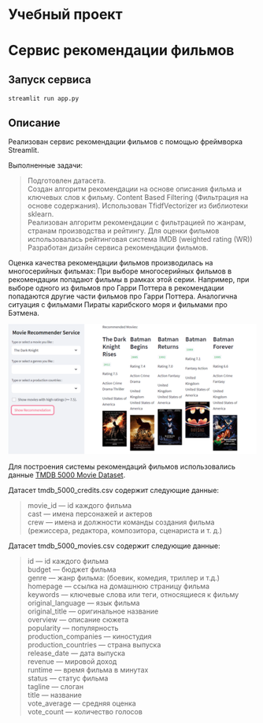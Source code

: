 # Учебный проект
# Сервис рекомендации фильмов

## Запуск сервиса
~~~
streamlit run app.py
~~~
## Описание

Реализован сервис рекомендации фильмов с помощью фреймворка Streamlit.

Выполненные задачи:
> Подготовлен датасета.\
Создан алгоритм рекомендации на основе описания фильма и ключевых слов к фильму. Content Based Filtering (Фильтрация на основе содержания). Использован TfidfVectorizer из библиотеки sklearn. \
Реализован алгоритм рекомендации с фильтрацией по жанрам, странам производства и рейтингу. Для оценки фильмов использовалась рейтинговая система IMDB (weighted rating (WR))\
Разработан дизайн сервиса рекомендации фильмов.

Оценка качества рекомендации фильмов производилась на многосерийных фильмах:
При выборе многосерийных фильмов в рекомендации попадают фильмы в рамках этой серии. Например, при выборе одного из фильмов про Гарри Поттера в рекомендации попадаются другие части фильмов про Гарри Поттера. Аналогична ситуация с фильмами Пираты карибского моря и фильмами про Бэтмена.

![Image alt](https://github.com/ElenaKomar/Movie_recommendation_system/raw/main/src/assets/scrin.png)

Для построения системы рекомендаций фильмов использовались данные [TMDB 5000 Movie Dataset](https://www.kaggle.com/datasets/tmdb/tmdb-movie-metadata).

Датасет tmdb_5000_credits.csv содержит следующие данные:
> movie_id — id каждого фильма\
cast — имена персонажей и актеров\
crew — имена и должности команды создания фильма (режиссера, редактора, композитора, сценариста и т. д.)

Датасет tmdb_5000_movies.csv содержит следующие данные:
>id — id каждого фильма\
budget — бюджет фильма\
genre — жанр фильма: (боевик, комедия, триллер и т.д.)\
homepage — ссылка на домашнюю страницу фильма\
keywords — ключевые слова или теги, относящиеся к фильму\
original_language — язык фильма\
original_title — оригинальное название\
overview — описание сюжета\
popularity — популярность\
production_companies — киностудия\
production_countries — страна выпуска\
release_date — дата выпуска\
revenue — мировой доход\
runtime — время фильма в минутах\
status — статус фильма\
tagline — слоган\
title — название\
vote_average — средняя оценка\
vote_count — количество голосов

